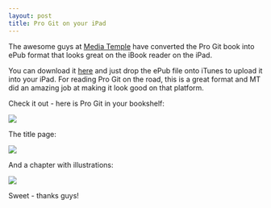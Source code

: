 ```yaml
---
layout: post
title: Pro Git on your iPad
---
```


The awesome guys at <a href="http://mediatemple.net/">Media Temple</a> have converted
the Pro Git book into ePub format that looks great on the iBook reader on the iPad.

You can download it 
<a href="https://github.s3.amazonaws.com/media/progit.epub">here</a>
and just drop the ePub file onto iTunes to upload it into your iPad.  For reading
Pro Git on the road, this is a great format and MT did an amazing job at making it
look good on that platform.

Check it out - here is Pro Git in your bookshelf:

<img src="http://img.skitch.com/20100517-ffetwhw5yg5jwa42mjrji4iktx.png"/>

The title page:

<img src="http://img.skitch.com/20100517-kac78crfcik9t36miyk7aam416.png"/>

And a chapter with illustrations:

<img src="http://img.skitch.com/20100517-jq3qnwr4w2xs27q8bnwpbay24k.png"/>

Sweet - thanks guys!
